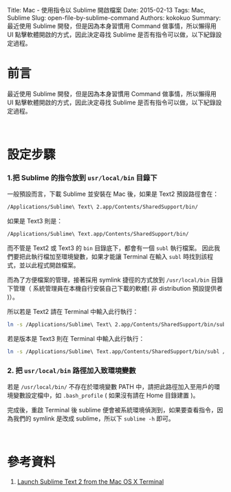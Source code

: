 Title: Mac - 使用指令以 Sublime 開啟檔案
Date: 2015-02-13
Tags: Mac, Sublime
Slug: open-file-by-sublime-command
Authors: kokokuo
Summary: 最近使用 Sublime 開發，但是因為本身習慣用 Command 做事情，所以懶得用 UI 點擊軟體開啟的方式，因此決定尋找 Sublime 是否有指令可以做，以下紀錄設定過程。

# 前言
最近使用 Sublime 開發，但是因為本身習慣用 Command 做事情，所以懶得用 UI 點擊軟體開啟的方式，因此決定尋找 Sublime 是否有指令可以做，以下紀錄設定過程。

<br/>

# 設定步驟

### 1.把 Sublime 的指令放到 `usr/local/bin` 目錄下

一般預設而言，下載 Sublime 並安裝在 Mac 後，如果是 Text2 預設路徑會在：

```bash
/Applications/Sublime\ Text\ 2.app/Contents/SharedSupport/bin/
```

如果是 Text3 則是：

```bash
/Applications/Sublime\ Text.app/Contents/SharedSupport/bin/
```

而不管是 Text2 或 Text3 的 `bin` 目錄底下，都會有一個 `subl` 執行檔案。
因此我們要把此執行檔加至環境變數，如果才能讓 Terminal 在輸入 `subl` 時找到該程式，並以此程式開啟檔案。

而為了方便檔案的管理，接著採用 symlink 捷徑的方式放到 `/usr/local/bin` 目錄下管理（ 系統管理員在本機自行安裝自己下載的軟體( 非 distribution 預設提供者 )）。

所以若是 Text2 請在 Terminal 中輸入此行執行：

```bash
ln -s /Applications/Sublime\ Text\ 2.app/Contents/SharedSupport/bin/subl /usr/local/bin/subl
```

若是版本是 Text3 則在 Terminal 中輸入此行執行：

```bash
ln -s /Applications/Sublime\ Text.app/Contents/SharedSupport/bin/subl /usr/local/bin/subl
```

### 2. 把 `usr/local/bin` 路徑加入致環境變數

若是 `/usr/local/bin/` 不存在於環境變數 PATH 中，請把此路徑加入至用戶的環境變數設定檔中，如 `.bash_profile` ( 如果沒有請在 Home 目錄建置 )。

完成後，重啟 Terminal 後 sublime 便會被系統環境偵測到，如果要查看指令，因為我們的 symlink 是改成 sublime，所以下 `sublime -h` 即可。

<br/>

# 參考資料
1. [Launch Sublime Text 2 from the Mac OS X Terminal](https://gist.github.com/artero/1236170)